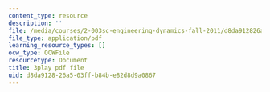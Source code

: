 ```yaml
---
content_type: resource
description: ''
file: /media/courses/2-003sc-engineering-dynamics-fall-2011/d8da912826a503ffb84be82d8d9a0867_QYP-oC1kP_s.pdf
file_type: application/pdf
learning_resource_types: []
ocw_type: OCWFile
resourcetype: Document
title: 3play pdf file
uid: d8da9128-26a5-03ff-b84b-e82d8d9a0867
---
```

